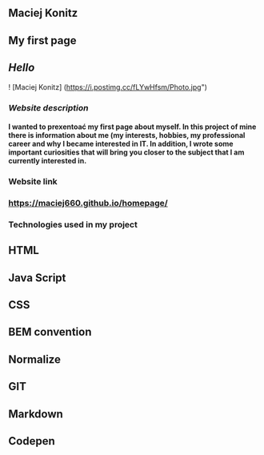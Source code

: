 ## Maciej Konitz 
## My first page 
## *Hello* 
! [Maciej Konitz] (https://i.postimg.cc/fLYwHfsm/Photo.jpg")

### *Website description* 

#### I wanted to prexentoać my first page about myself. In this project of mine there is information about me (my interests, hobbies, my professional career and why I became interested in IT. In addition, I wrote some important curiosities that will bring you closer to the subject that I am currently interested in.  

### Website link
### https://maciej660.github.io/homepage/

### Technologies used in my project
## HTML
## Java Script
## CSS
## BEM convention
## Normalize
## GIT
## Markdown
## Codepen
